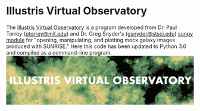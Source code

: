 # Illustris Virtual Observatory
The [Illustris Virtual Observatory](https://tjmetivier.github.io/illustrisvirtualobservatory/) is a program developed from Dr. Paul Torrey (ptorrey@mit.edu) and Dr. Greg Snyder's (gsnyder@stsci.edu) [sunpy module](https://github.com/ptorrey/sunpy) for "opening, manipulating, and plotting mock galaxy images produced with SUNRISE." Here this code has been updated to Python 3.6 and compiled as a command-line program.
![logo for the thing](new.png)
